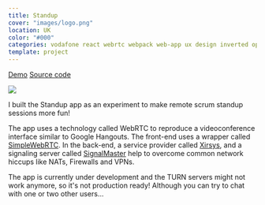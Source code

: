 ```yaml
---
title: Standup
cover: "images/logo.png"
location: UK
color: "#000"
categories: vodafone react webrtc webpack web-app ux design inverted open-source
template: project
---
```


<p class="align-center">
<a class="btn external" role="button" href="https://fingertips-standup.herokuapp.com/" target="_blank">Demo</a>
<a class="btn github" role="button" href="https://github.com/gazpachu/standup" target="_blank">Source code</a>
</p>

![](/work/standup/images/1.png)

I built the Standup app as an experiment to make remote scrum standup sessions more fun!

The app uses a technology called WebRTC to reproduce a videoconference interface similar to Google Hangouts. The front-end uses a wrapper called [SimpleWebRTC](https://github.com/andyet/SimpleWebRTC). In the back-end, a service provider called [Xirsys](https://xirsys.com/), and a signaling server called [SignalMaster](https://github.com/andyet/signalmaster) help to overcome common network hiccups like NATs, Firewalls and VPNs.

The app is currently under development and the TURN servers might not work anymore, so it's not production ready! Although you can try to chat with one or two other users...
